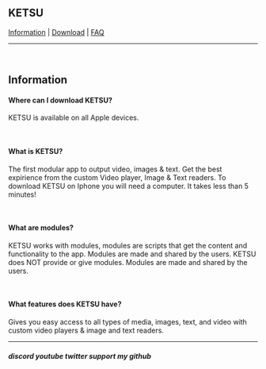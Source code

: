 <!DOCTYPE html>        
  <html>
    <body>
      <section>
      <h1>
        KETSU
      </h1>
      <a href="https://nincompoopp.github.io">Information</a> | 
      <a href="https://nincompoopp.github.io/download">Download</a> | 
      <a href="https://nincompoopp.github.io/faq">FAQ</a>
    </section>
      <hr>
      <br>
      <h2>Information</h2>
    <section>
        <article>
          <h4>
            Where can I download KETSU?
          </h4>
          <p>
            KETSU is available on all Apple devices.
          </p>
          <br>
          <h4>
            What is KETSU?
          </h4>
          <p>
            The first modular app to output video, images & text. Get the best expirience from the custom Video player, Image & Text readers. To download KETSU on Iphone you will need a computer. It takes less than 5 minutes!
          </p>
          <br>
          <h4>
            What are modules?
          </h4>
          <p>
            KETSU works with modules, modules are scripts that get the content and functionality to the app. Modules are made and shared by the users. KETSU does NOT provide or give modules. Modules are made and shared by the users.
          </p>
          <br>
          <h4>
            What features does KETSU have?
          </h4>
          <p>
            Gives you easy access to all types of media, images, text, and video with custom video players & image and text readers.
          </p>
        </article>
      <hr>
    <footer>
      <h5>
        discord youtube twitter support my github
      </h5>
    </footer>
  </body>
</html>
